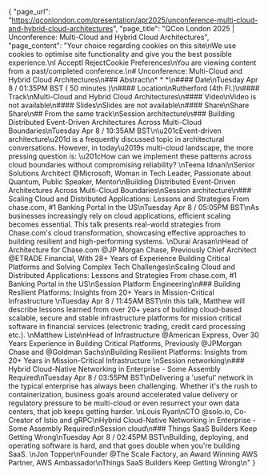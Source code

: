 {
    "page_url": "https://qconlondon.com/presentation/apr2025/unconference-multi-cloud-and-hybrid-cloud-architectures",
    "page_title": "QCon London 2025 | Unconference: Multi-Cloud and Hybrid Cloud Architectures",
    "page_content": "Your choice regarding cookies on this site\nWe use cookies to optimise site functionality and give you the best possible experience.\nI AcceptI RejectCookie Preferences\nYou are viewing content from a past/completed conference.\n# Unconference: Multi-Cloud and Hybrid Cloud Architectures\n### Abstract\n* * *\n#### Date\nTuesday Apr 8 / 01:35PM BST ( 50 minutes )\n#### Location\nRutherford (4th Fl.)\n#### Track\nMulti-Cloud and Hybrid Cloud Architectures\n#### Video\nVideo is not available\n#### Slides\nSlides are not available\n#### Share\nShare Share\n## From the same track\nSession architecture\n### Building Distributed Event-Driven Architectures Across Multi-Cloud Boundaries\nTuesday Apr 8 / 10:35AM BST\n\u201cEvent-driven architecture\u201d is a frequently discussed topic in architectural conversations. However, in today\u2019s multi-cloud landscape, the more pressing question is: \u201cHow can we implement these patterns across cloud boundaries without compromising reliability? \nTeena Idnani\nSenior Solutions Architect @Microsoft, Woman in Tech Leader, Passionate about Quantum, Public Speaker, Mentor\nBuilding Distributed Event-Driven Architectures Across Multi-Cloud Boundaries\nSession architecture\n### Scaling Cloud and Distributed Applications: Lessons and Strategies From chase.com, #1 Banking Portal in the US\nTuesday Apr 8 / 05:05PM BST\nAs businesses increasingly rely on cloud applications, efficient scaling becomes essential. This talk presents real-world strategies from Chase.com's cloud transformation, showcasing effective approaches to building resilient and high-performing systems. \nDurai Arasan\nHead of Architecture for Chase.com @JP Morgan Chase, Previously Chief Architect @ETRADE Financial, With 28+ Years of Experience Building Critical Platforms and Solving Complex Tech Challenges\nScaling Cloud and Distributed Applications: Lessons and Strategies From chase.com, #1 Banking Portal in the US\nSession Platform Engineering\n### Building Resilient Platforms: Insights from 20+ Years in Mission-Critical Infrastructure \nTuesday Apr 8 / 11:45AM BST\nIn this talk, Matthew will describe lessons learned from over 20+ years of building cloud-based scalable, secure and stable infrastructure platforms for mission critical software in financial services (electronic trading, credit card processing etc.). \nMatthew Liste\nHead of Infrastructure @American Express, Over 30 Years Experience in Building Critical Platforms, Previously @JPMorgan Chase and @Goldman Sachs\nBuilding Resilient Platforms: Insights from 20+ Years in Mission-Critical Infrastructure \nSession networking\n### Hybrid Cloud-Native Networking in Enterprise - Some Assembly Required\nTuesday Apr 8 / 03:55PM BST\nDelivering a 'useful' network in the typical enterprise has always been challenging. Whether it's the rush to containerization, business goals around accelerated value delivery or regulatory pressure to be multi-cloud or even resurrect your own data centers, that job keeps getting harder. \nLouis Ryan\nCTO @solo.io, Co-Creator of Istio and gRPC\nHybrid Cloud-Native Networking in Enterprise - Some Assembly Required\nSession cloud\n### Things SaaS Builders Keep Getting Wrong\nTuesday Apr 8 / 02:45PM BST\nBuilding, deploying, and operating software is hard, and that goes double when you're building SaaS. \nJon Topper\nFounder @The Scale Factory, an Award Winning AWS Partner, AWS Ambassador\nThings SaaS Builders Keep Getting Wrong\n"
}